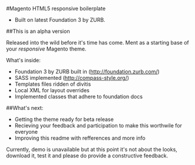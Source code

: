 #Magento HTML5 responsive boilerplate
 - Built on latest Foundation 3 by ZURB.

##This is an alpha version

Released into the wild before it's time has come.
Ment as a starting base of your *responsive* Magento theme.


What's inside:

- Foundation 3 by ZURB built in (http://foundation.zurb.com/)  
- SASS implemented (http://compass-style.org/)
- Templates files ridden of divitis
- Local XML for layout overrides
- Implemented classes that adhere to foundation docs


##What's next:

- Getting the theme ready for beta release
- Recieving your feedback and participation to make this worthwile for everyone
- Improving this readme with refferences and more info

Currently, demo is unavailable but at this point it's not about the looks, 
download it, test it and please do provide a constructive feedback.

